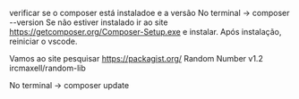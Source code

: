 verificar se o composer está instaladoe e a versão
No terminal -> composer --version
Se não estiver instalado ir ao site https://getcomposer.org/Composer-Setup.exe e instalar.
Após instalação, reiniciar o vscode.

Vamos ao site  pesquisar https://packagist.org/ Random Number v1.2 ircmaxell/random-lib

No terminal -> composer update